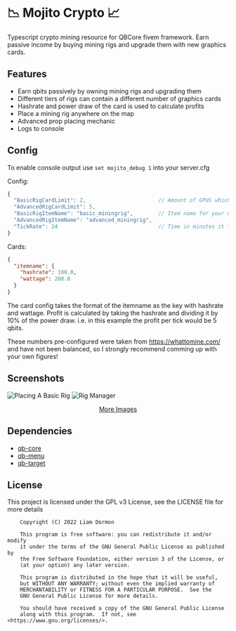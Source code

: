 # 📉 Mojito Crypto 📈

Typescript crypto mining resource for QBCore fivem framework. Earn passive income by buying mining rigs and upgrade them with new graphics cards.

## Features
- Earn qbits passively by owning mining rigs and upgrading them
- Different tiers of rigs can contain a different number of graphics cards
- Hashrate and power draw of the card is used to calculate profits
- Place a mining rig anywhere on the map
- Advanced prop placing mechanic
- Logs to console

## Config
To enable console output use `set mojito_debug 1` into your server.cfg 

Config: 
```js
{
  "BasicRigCardLimit": 2,                       // Amount of GPUS which can be inside of the basic rig
  "AdvancedRigCardLimit": 5,
  "BasicRigItemName": "basic_miningrig",        // Item name for your mining rigs
  "AdvancedRigItemName": "advanced_miningrig",  
  "TickRate": 24                                // Time in minutes it takes for each cycle
}
```
Cards: 

```json
{
  "itemname": {
    "hashrate": 100.0,
    "wattage": 200.0
  }
}
```

The card config takes the format of the itemname as the key with hashrate and wattage.
Profit is calculated by taking the hashrate and dividing it by 10% of the power draw. i.e. in this example the profit per tick would be 5 qbits.

These numbers pre-configured were taken from https://whattomine.com/ and have not been balanced, so I strongly recommend comming up with your own figures!

## Screenshots

![Placing A Basic Rig](https://i.imgur.com/elAMXCc.png "Placing a basic rig")
![Rig Manager](https://i.imgur.com/UFH3ChX.png "Rig Manager")

<div style="text-align: center;">
    <a href="https://imgur.com/a/QIIrQTO"> More Images </a>
</div>

## Dependencies
- [qb-core](https://github.com/qbcore-framework/qb-core)
- [qb-menu](https://github.com/qbcore-framework/qb-menu)
- [qb-target](https://github.com/BerkieBb/qb-target)

## License

This project is licensed under the GPL v3 License, see the LICENSE file for more details

```
    Copyright (C) 2022 Liam Dormon

    This program is free software: you can redistribute it and/or modify
    it under the terms of the GNU General Public License as published by
    the Free Software Foundation, either version 3 of the License, or
    (at your option) any later version.

    This program is distributed in the hope that it will be useful,
    but WITHOUT ANY WARRANTY; without even the implied warranty of
    MERCHANTABILITY or FITNESS FOR A PARTICULAR PURPOSE.  See the
    GNU General Public License for more details.

    You should have received a copy of the GNU General Public License
    along with this program.  If not, see <https://www.gnu.org/licenses/>.
```